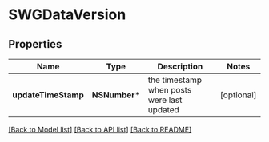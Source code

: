 # SWGDataVersion

## Properties
Name | Type | Description | Notes
------------ | ------------- | ------------- | -------------
**updateTimeStamp** | **NSNumber*** | the timestamp when posts were last updated | [optional] 

[[Back to Model list]](../README.md#documentation-for-models) [[Back to API list]](../README.md#documentation-for-api-endpoints) [[Back to README]](../README.md)


